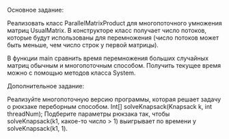 Основное задание:

Реализовать класс ParallelMatrixProduct для многопоточного умножения матриц UsualMatrix. В конструкторе класс получает число потоков, которые будут использованы для перемножения (число потоков может быть меньше, чем число строк у первой матрицы).

В функции main сравнить время перемножения больших случайных матриц обычным и многопоточным способом. Получить текущее время можно с помощью методов класса System.

Дополнительное задание:

Реализуйте многопоточную версию программы, которая решает задачу о рюкзаке переборным способом. Int[] solveKnapsack(Knapsack k, int threadNum);
Подберите параметры рюкзака так, чтобы solveKnapsack(k1, какое-то число > 1) выигрывает по времени у solveKnapsack(k1, 1).
